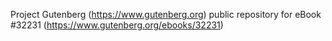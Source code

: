 Project Gutenberg (https://www.gutenberg.org) public repository for eBook #32231 (https://www.gutenberg.org/ebooks/32231)
